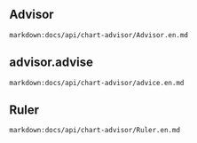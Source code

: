 ## Advisor
`markdown:docs/api/chart-advisor/Advisor.en.md`

## advisor.advise
`markdown:docs/api/chart-advisor/advice.en.md`

## Ruler
`markdown:docs/api/chart-advisor/Ruler.en.md`
